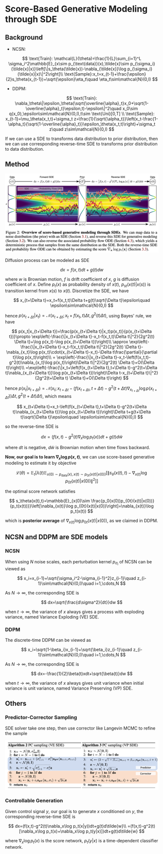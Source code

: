 # Score-Based Generative Modeling through SDE

## Background

- NCSN:

$$
\text{Train}: \mathcal{L}(\theta)=\frac{1}{L}\sum_{i=1}^L \sigma_i^2\mathbb{E}_{x\sim p_{\text{data}}(x),\tilde{x}\sim p_{\sigma_i}(\tilde{x}|x)}\left[\|s_\theta(\tilde{x})-\nabla_{\tilde{x}}\log p_{\sigma_i}(\tilde{x}|x)\|^2\right]\\
\text{Sample}:x_t=x_{t-1}+\frac{\epsilon}{2}s_\theta(x_{t-1})+\sqrt{\epsilon}\eta_t\quad \eta_t\sim\mathcal{N}(0,I)
$$

- DDPM:

$$
\text{Train}: \nabla_\theta\|\epsilon_\theta(\sqrt{\overline{\alpha}_t}x_0+\sqrt{1-\overline{\alpha}_t}\epsilon,t)-\epsilon\|^2\quad x_0\sim q(x_0),\epsilon\sim\mathcal{N}(0,I),t\sim \text{Uni}[0,T]
\\
\text{Sample}: x_{t-1}=\mu_\theta(x_t,t)+\sigma_t z=\frac{1}{\sqrt{\alpha_t}}\left(x_t-\frac{1-\alpha_t}{\sqrt{1-\overline{\alpha}_t}}\epsilon_\theta(x_t,t)\right)+\sigma_t z\quad z\sim\mathcal{N}(0,I)
$$

If we can use a SDE to transforms data distribution to prior distribution, then we can use corresponding reverse-time SDE to transforms prior distribution to data distribution.

## Method

![](fig/SDE1.png)

Diffusion process can be modeled as SDE

$$
dx=f(x,t)dt+g(t)dw
$$

where $w$ is Brownian motion, $f$ is drift coefficient of $x$, $g$ is diffusion coefficient of $x$. Define $p_t(x)$ as probability density of $x(t)$, $p_{st}(x(t)|x(s))$ is transition kernel from $x(s)$ to $x(t)$.
Discretize the SDE, we have

$$
x_{t+\Delta t}=x_t+f(x_t,t)\Delta t+g(t)\sqrt{\Delta t}\epsilon\quad \epsilon\sim\mathcal{N}(0,I)
$$

hence $p(x_{t+\Delta t}|x_t)=\mathcal{N}(x_{t+\Delta t};x_t+f(x_t,t)\Delta t,g^2(t)\Delta t)$, using Bayes' rule, we have

$$
p(x_t|x_{t+\Delta t})=\frac{p(x_{t+\Delta t}|x_t)p(x_t)}{p(x_{t+\Delta t})}\propto \exp\left(-\frac{\|x_{t+\Delta t}-x_t-f(x_t,t)\Delta t\|^2}{2g^2(t) \Delta t}+\log p(x_t)-\log p(x_{t+\Delta t})\right)\\
\approx  \exp\left(-\frac{\|x_{t+\Delta t}-x_t-f(x_t,t)\Delta t\|^2}{2g^2(t) \Delta t}-\nabla_{x_t}\log p(x_t)\cdot(x_{t+\Delta t}-x_t)-\Delta t\frac{\partial}{\partial t}\log p(x_t)\right)\\
= \exp\left(-\frac{\|x_{t+\Delta t}-x_t-\left(f(x_t,t)-g^2(t)\nabla_{x_t}\log p(x_t)\right)\Delta t\|^2}{2g^2(t) \Delta t}+O(\Delta t)\right)\\
=\exp\left(-\frac{\|x_t+\left(f(x_{t+\Delta t},t+\Delta t)-g^2(t+\Delta t)\nabla_{x_{t+\Delta t}}\log p(x_{t+\Delta t})\right)\Delta t-x_{t+\Delta t}\|^2}{2g^2(t+\Delta t) \Delta t}+O(\Delta t)\right)
$$

hence $p(x_t|x_{t+\Delta t})=\mathcal{N}\left(x_t;x_{t+\Delta t}-\left(f(x_{t+\Delta t},t+\Delta t)-g^2(t+\Delta t)\nabla_{x_{t+\Delta t}}\log p(x_{t+\Delta t})\right)\Delta t, g^2(t+\Delta t)\Delta t\right)$, which means

$$
x_{t+\Delta t}=x_t-\left(f(x_{t+\Delta t},t+\Delta t)-g^2(t+\Delta t)\nabla_{x_{t+\Delta t}}\log p(x_{t+\Delta t})\right)\Delta t+g(t+\Delta t)\sqrt{\Delta t}\epsilon\quad \epsilon\sim\mathcal{N}(0,I)
$$

so the reverse-time SDE is

$$
dx=(f(x,t)-g^2(t)\nabla_x\log p_t(x))dt+g(t)d\tilde{w}
$$

where $dt$ is negative, $d\tilde{w}$ is Brownian motion when time flows backward.

__Now, our goal is to learn $\nabla_x\log p(x,t)$__, we can use score-based generative modeling to estimate it by objective

$$
\mathcal{L}(\theta)=\mathbb{E}_{t}\left[\lambda(t)\mathbb{E}_{x(0)\sim p_{\text{data}}(x),x(t)\sim p_{0t}(x(t)|x(0))}\left[\|s_\theta(x(t),t)-\nabla_{x(t)}\log p_{0t}(x(t)|x(0))\|^2\right]\right]
$$

the optimal score network satisfies

$$
s_\theta(x(t),t)=\mathbb{E}_{x(0)\sim \frac{p_0(x(0))p_{0t}(x(t)|x(0))}{p_t(x(t))}}\left[\nabla_{x(t)}\log p_{0t}(x(t)|x(0))\right]=\nabla_{x(t)}\log p_t(x(t))
$$

which is __posterior average__ of $\nabla_{x(t)}\log p_{0t}(x(t)|x(0))$, as we claimed in DDPM.

## NCSN and DDPM are SDE models

### NCSN

When using $N$ noise scales, each perturbation kernel $p_{\sigma_i}$ of NCSN can be viewed as

$$
x_i=x_{i-1}+\sqrt{\sigma_i^2-\sigma_{i-1}^2}z_{i-1}\quad z_{i-1}\sim\mathcal{N}(0,I)\quad i=1,\cdots,N
$$

As $N\to\infty$, the corresponding SDE is

$$
dx=\sqrt{\frac{d\sigma^2}{dt}}dw
$$

when $t\to\infty$, the variance of $x$  always gives a process with exploding variance, named Variance Exploding (VE) SDE.

### DDPM

The discrete-time DDPM can be viewed as

$$
x_i=\sqrt{1-\beta_i}x_{i-1}+\sqrt{\beta_i}z_{i-1}\quad z_{i-1}\sim\mathcal{N}(0,I)\quad i=1,\cdots,N
$$

As $N\to\infty$, the corresponding SDE is

$$
dx=-\frac{1}{2}\beta(t)xdt+\sqrt{\beta(t)}dw
$$

when $t\to\infty$, the variance of $x$ always gives unit variance when initial variance is unit variance, named Variance Preserving (VP) SDE.

## Others

### Predictor-Corrector Sampling

SDE solver take one step, then use corrector like Langevin MCMC to refine the sample

![](fig/SDE2.png)

### Controllable Generation

Given control signal $y$, our goal is to generate $x$ conditioned on $y$, the corresponding reverse-time SDE is

$$
dx=(f(x,t)-g^2(t)\nabla_x\log p_t(x|y))dt+g(t)d\tilde{w}\\
=(f(x,t)-g^2(t)[\nabla_x\log p_t(x)+\nabla_x\log p_t(y|x)])dt+g(t)d\tilde{w}
$$

where $\nabla_x\log p_t(x)$ is the score network, $p_t(y|x)$ is a time-dependent classifier network.